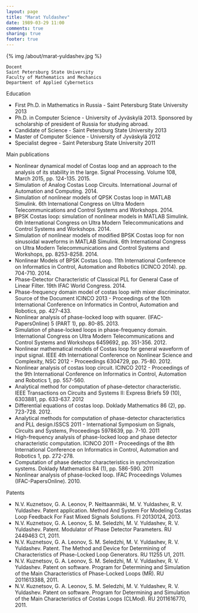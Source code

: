 ```yaml
---
layout: page
title: "Marat Yuldashev"
date: 1989-03-29 11:00
comments: true
sharing: true
footer: true
---
```

{% img /about/marat-yuldashev.jpg %}

	Docent 
	Saint Petersburg State University 
	Faculty of Mathematics and Mechanics
	Department of Applied Cybernetics

Education

* First Ph.D. in Mathematics in Russia - Saint Petersburg State University 2013
* Ph.D. in Computer Science - University of Jyväskylä 2013. Sponsored by scholarship of president of Russia for studying abroad.
* Candidate of Science - Saint Petersburg State University 2013
* Master of Computer Science - University of Jyväskylä 2012
* Specialist degree - Saint Petersburg State University 2011

Main publications

* Nonlinear dynamical model of Costas loop and an approach
to the analysis of its stability in the large. Signal Processing. Volume 108, March 2015, pp. 124-135. 2015.
* Simulation of Analog Costas Loop Circuits. International Journal of Automation and Computing. 2014.
* Simulation of nonlinear models of QPSK Costas loop in MATLAB Simulink. 6th International Congress on Ultra Modern Telecommunications and Control Systems and Workshops. 2014.
* BPSK Costas loop: simulation of nonlinear models in MATLAB Simulink. 6th International Congress on Ultra Modern Telecommunications and Control Systems and Workshops. 2014.
* Simulation of nonlinear models of modified BPSK Costas loop for non sinusoidal waveforms in MATLAB Simulink. 6th International Congress on Ultra Modern Telecommunications and Control Systems and Workshops, pp. 8253-8258. 2014.
* Nonlinear Models of BPSK Costas Loop. 11th International Conference on Informatics in Control, Automation and Robotics (ICINCO 2014). pp. 704-710. 2014.
* Phase-Detector Characteristic of Classical PLL for General Case of Linear Filter. 19th IFAC World Congress. 2014.
* Phase-frequency domain model of costas loop with mixer discriminator. Source of the Document ICINCO 2013 - Proceedings of the 10th International Conference on Informatics in Control, Automation and Robotics, pp. 427-433.
* Nonlinear analysis of phase-locked loop with squarer. (IFAC-PapersOnline) 5 (PART 1), pp. 80-85. 2013.
* Simulation of phase-locked loops in phase-frequency domain. International Congress on Ultra Modern Telecommunications and Control Systems and Workshops
6459692, pp. 351-356. 2012.
* Nonlinear mathematical models of Costas loop for general waveform of input signal. IEEE 4th International Conference on Nonlinear Science and Complexity, NSC 2012 - Proceedings
6304729, pp. 75-80. 2012.
* Nonlinear analysis of costas loop circuit. ICINCO 2012 - Proceedings of the 9th International Conference on Informatics in Control, Automation and Robotics
1, pp. 557-560.
* Analytical method for computation of phase-detector characteristic. IEEE Transactions on Circuits and Systems II: Express Briefs
59 (10), 6303881, pp. 633-637. 2012
* Differential equations of costas loop. Doklady Mathematics
86 (2), pp. 723-728. 2012.
* Analytical methods for computation of phase-detector characteristics and PLL design.ISSCS 2011 - International Symposium on Signals, Circuits and Systems, Proceedings
5978639, pp. 7-10. 2011
* High-frequency analysis of phase-locked loop and phase detector characteristic computation. ICINCO 2011 - Proceedings of the 8th International Conference on Informatics in Control, Automation and Robotics
1, pp. 272-278.
* Computation of phase detector characteristics in synchronization systems. Doklady Mathematics
84 (1), pp. 586-590. 2011
* Nonlinear analysis of phase-locked loop. IFAC Proceedings Volumes (IFAC-PapersOnline). 2010.

Patents

* N.V. Kuznetsov, G. A. Leonov, P. Neittaanmäki, M. V. Yuldashev, R. V. Yuldashev. Patent application. Method And System For Modeling Costas Loop Feedback For Fast Mixed Signals Solutions. FI 20130124, 2013.
* N.V. Kuznetsov, G. A. Leonov, S. M. Seledzhi, M. V. Yuldashev, R. V. Yuldashev. Patent. Modulator of Phase Detector Parameters. RU 2449463 C1, 2011.
* N.V. Kuznetsov, G. A. Leonov, S. M. Seledzhi, M. V. Yuldashev, R. V. Yuldashev. Patent. The Method and Device for Determining of Characteristics of Phase-Locked Loop Generators. RU 11255 U1, 2011.
* N.V. Kuznetsov, G. A. Leonov, S. M. Seledzhi, M. V. Yuldashev, R. V. Yuldashev. Patent on software. Program for Determining and Simulation of the Main Characteristics of Phase-Locked Loops (MR). RU 2011613388, 2011.
* N.V. Kuznetsov, G. A. Leonov, S. M. Seledzhi, M. V. Yuldashev, R. V. Yuldashev. Patent on software. Program for Determining and Simulation of the Main Characteristics of Costas Loops (CLMod). RU 2011616770, 2011.